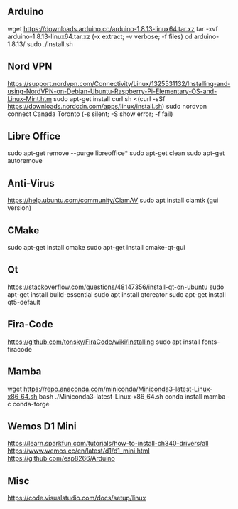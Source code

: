 Arduino
-------
wget https://downloads.arduino.cc/arduino-1.8.13-linux64.tar.xz
tar -xvf arduino-1.8.13-linux64.tar.xz
	(-x extract; -v verbose; -f files)
cd arduino-1.8.13/
sudo ./install.sh

Nord VPN
--------
https://support.nordvpn.com/Connectivity/Linux/1325531132/Installing-and-using-NordVPN-on-Debian-Ubuntu-Raspberry-Pi-Elementary-OS-and-Linux-Mint.htm
sudo apt-get install curl
sh <(curl -sSf https://downloads.nordcdn.com/apps/linux/install.sh)
sudo nordvpn connect Canada Toronto
	(-s silent; -S show error; -f fail) 

Libre Office
------------
sudo apt-get remove --purge libreoffice*
sudo apt-get clean
sudo apt-get autoremove

Anti-Virus
----------
https://help.ubuntu.com/community/ClamAV
sudo apt install clamtk
	(gui version)

	
CMake
-----
sudo apt-get install cmake
sudo apt-get install cmake-qt-gui

Qt
--
https://stackoverflow.com/questions/48147356/install-qt-on-ubuntu
sudo apt-get install build-essential
sudo apt install qtcreator
sudo apt-get install qt5-default

Fira-Code
---------
https://github.com/tonsky/FiraCode/wiki/Installing
sudo apt install fonts-firacode

Mamba
-----
wget https://repo.anaconda.com/miniconda/Miniconda3-latest-Linux-x86_64.sh
bash ./Miniconda3-latest-Linux-x86_64.sh
conda install mamba -c conda-forge

Wemos D1 Mini
-------------
https://learn.sparkfun.com/tutorials/how-to-install-ch340-drivers/all
https://www.wemos.cc/en/latest/d1/d1_mini.html
https://github.com/esp8266/Arduino

Misc
----
https://code.visualstudio.com/docs/setup/linux

